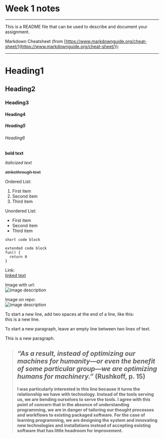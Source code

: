 # Week 1 notes

---

This is a README file that can be used to describe and document your assignment.

Markdown Cheatsheet (from [https://www.markdownguide.org/cheat-sheet/](https://www.markdownguide.org/cheat-sheet/)):

---

# Heading1
## Heading2
### Heading3
#### Heading4
##### Heading5
###### Heading6

**bold text**

*italicized text*

~~strikethrough text~~

Ordered List:
1. First item
2. Second item
3. Third item

Unordered List:
- First item
- Second item
- Third item

`short code block`

```
extended code block
fun() {
  return 0
}
```

Link:  
[linked text](https://www.example.com)


Image with url:  
![image description](https://dm-gy-6063-2024f-b.github.io/assets/homework/02/clark-espaco-modulado-00.jpg)


Image on repo:  
![image description](./file-name.jpg)


To start a new line, add two spaces at the end of a line, like this:  
this is a new line.


To start a new paragraph, leave an empty line between two lines of text.

This is a new paragraph.

> ## *“As a result, instead of optimizing our machines for humanity—or even the benefit of some particular group—we are optimizing humans for machinery.”* (Rushkoff, p. 15)
>
> #### I was particularly interested in this line because it turns the relationship we have with technology. Instead of the tools serving us, we are bending ourselves to serve the tools. I agree with this point of concern that in the absence of understanding programming, we are in danger of tailoring our thought processes and workflows to existing packaged software. For the case of learning programming, we are designing the system and innovating new technologies and installations instead of accepting existing software that has little headroom for improvement.                